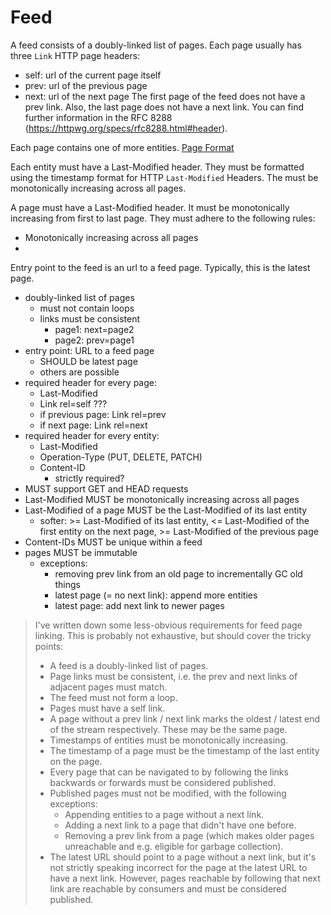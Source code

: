 # Feed
A feed consists of a doubly-linked list of pages.
Each page usually has three `Link` HTTP page headers:
- self: url of the current page itself
- prev: url of the previous page
- next: url of the next page
The first page of the feed does not have a prev link. Also, the last page does not have a next link. 
You can find further information in the RFC 8288 (https://httpwg.org/specs/rfc8288.html#header).

Each page contains one of more entities. [Page Format](./page_format.md)

Each entity must have a Last-Modified header. They must be formatted using the timestamp format for HTTP `Last-Modified` Headers.
The must be monotonically increasing across all pages.

A page must have a Last-Modified header. It must be monotonically increasing from first to last page.
They must adhere to the following rules:
- Monotonically increasing across all pages
- 
Entry point to the feed is an url to a feed page. 
Typically, this is the latest page.

- doubly-linked list of pages
  - must not contain loops
  - links must be consistent
    - page1: next=page2
    - page2: prev=page1
- entry point: URL to a feed page
  - SHOULD be latest page
  - others are possible
- required header for every page:
  - Last-Modified
  - Link rel=self ???
  - if previous page: Link rel=prev
  - if next page: Link rel=next
- required header for every entity:
  - Last-Modified
  - Operation-Type (PUT, DELETE, PATCH)
  - Content-ID
    - strictly required?
- MUST support GET and HEAD requests
- Last-Modified MUST be monotonically increasing across all pages
- Last-Modified of a page MUST be the Last-Modified of its last entity
  - softer: >= Last-Modified of its last entity, <= Last-Modified of the first entity on the next page, >= Last-Modified of the previous page
- Content-IDs MUST be unique within a feed
- pages MUST be immutable
  - exceptions:
    - removing prev link from an old page to incrementally GC old things
    - latest page (= no next link): append more entities
    - latest page: add next link to newer pages

> I've written down some less-obvious requirements for feed page linking. This is probably not exhaustive, but should cover the tricky points:
> * A feed is a doubly-linked list of pages.
> * Page links must be consistent, i.e. the prev and next links of adjacent pages must match.
> * The feed must not form a loop.
> * Pages must have a self link.
> * A page without a prev link / next link marks the oldest / latest end of the stream respectively. These may be the same page.
> * Timestamps of entities must be monotonically increasing.
> * The timestamp of a page must be the timestamp of the last entity on the page.
> * Every page that can be navigated to by following the links backwards or forwards must be considered published.
> * Published pages must not be modified, with the following exceptions:
>   - Appending entities to a page without a next link.
>   - Adding a next link to a page that didn't have one before.
>   - Removing a prev link from a page (which makes older pages unreachable and e.g. eligible for garbage collection).
> * The latest URL should point to a page without a next link, but it's not strictly speaking incorrect for the page at the latest URL to have a next link. However, pages reachable by following that next link are reachable by consumers and must be considered published.
